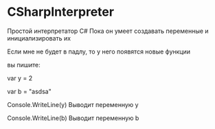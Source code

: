# CSharpInterpreter
Простой интерпретатор C#
Пока он умеет создавать переменные и инициализировать их

Если мне не будет в падлу, то у него появятся новые функции

вы пишите:

var y = 2

var b = "asdsa"

Console.WriteLine(y) Выводит переменную y

Console.WriteLine(b) Выводит переменную b

